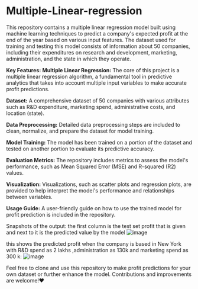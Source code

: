 # Multiple-Linear-regression
This repository contains a multiple linear regression model built using machine learning techniques to predict a company's expected profit at the end of the year based on various input features. The dataset used for training and testing this model consists of information about 50 companies, including their expenditures on research and development, marketing, administration, and the state in which they operate.

**Key Features:**
**Multiple Linear Regression:** The core of this project is a multiple linear regression algorithm, a fundamental tool in predictive analytics that takes into account multiple input variables to make accurate profit predictions.

**Dataset:** A comprehensive dataset of 50 companies with various attributes such as R&D expenditure, marketing spend, administrative costs, and location (state).

**Data Preprocessing:** Detailed data preprocessing steps are included to clean, normalize, and prepare the dataset for model training.

**Model Training:** The model has been trained on a portion of the dataset and tested on another portion to evaluate its predictive accuracy.

**Evaluation Metrics:** The repository includes metrics to assess the model's performance, such as Mean Squared Error (MSE) and R-squared (R2) values.

**Visualization:** Visualizations, such as scatter plots and regression plots, are provided to help interpret the model's performance and relationships between variables.

**Usage Guide:** A user-friendly guide on how to use the trained model for profit prediction is included in the repository.



Snapshots of the output:
the first column is the test set profit that is given and next to it is the predicted value by the model
![image](https://github.com/abubakr1934/Multiple-Linear-regression/assets/115393179/edffb02b-41ff-4c2f-b632-dbb91198fc12)

this shows the predicted profit when the company is based in New York with R&D spend as 2 lakhs ,administration as 130k and marketing spend as 300 k:
![image](https://github.com/abubakr1934/Multiple-Linear-regression/assets/115393179/831d7a24-371b-4f84-a678-23597f9ad45a)

Feel free to clone and use this repository to make profit predictions for your own dataset or further enhance the model. Contributions and improvements are welcome!❤️

